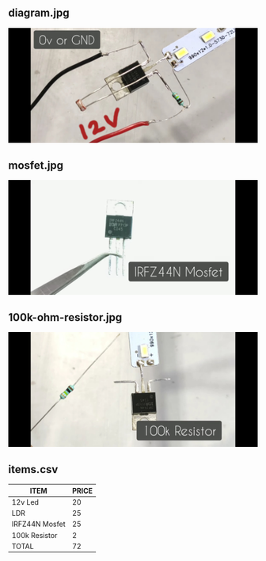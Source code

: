 ##  diagram.jpg
![diagram.jpg](./dc/pic/diagram.jpg 'diagram.jpg')

##  mosfet.jpg
![mosfet.jpg](./dc/pic/mosfet.jpg 'mosfet.jpg')

##  100k-ohm-resistor.jpg
![100k-ohm-resistor.jpg](./dc/pic/100k-ohm-resistor.jpg '100k-ohm-resistor.jpg')

##  items.csv
| ITEM           | PRICE |
| -------------- | ----- |
| 12v Led        | 20    |
| LDR            | 25    |
| IRFZ44N Mosfet | 25    |
| 100k Resistor  | 2     |
| TOTAL          | 72    |

